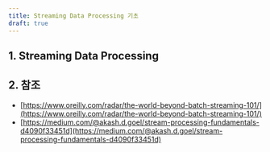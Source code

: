 ```yaml
---
title: Streaming Data Processing 기초
draft: true
---
```


## 1. Streaming Data Processing

## 2. 참조

* [https://www.oreilly.com/radar/the-world-beyond-batch-streaming-101/](https://www.oreilly.com/radar/the-world-beyond-batch-streaming-101/)
* [https://medium.com/@akash.d.goel/stream-processing-fundamentals-d4090f33451d](https://medium.com/@akash.d.goel/stream-processing-fundamentals-d4090f33451d)

